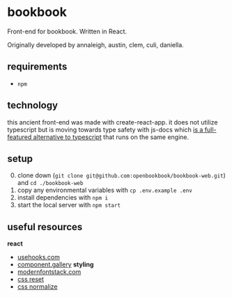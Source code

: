 # bookbook
Front-end for bookbook. Written in React.

Originally developed by annaleigh, austin, clem, culi, daniella.

## requirements
* `npm`

## technology
this ancient front-end was made with create-react-app. it does not utilize typescript but is moving towards type safety with js-docs which [is a full-featured alternative to typescript](https://github.com/sveltejs/kit/discussions/4429#discussioncomment-2423814) that runs on the same engine.

## setup
0. clone down (`git clone git@github.com:openbookbook/bookbook-web.git`) and `cd ./bookbook-web`
1. copy any environmental variables with `cp .env.example .env`
2. install dependencies with `npm i`
3. start the local server with `npm start`

## useful resources
**react**
 - [usehooks.com](https://usehooks.com/)
 - [component.gallery](https://component.gallery/)
**styling**
 - [modernfontstack.com](https://modernfontstacks.com/)
 - [css reset](https://meyerweb.com/eric/tools/css/reset/)
 - [css normalize](https://github.com/sindresorhus/modern-normalize)
